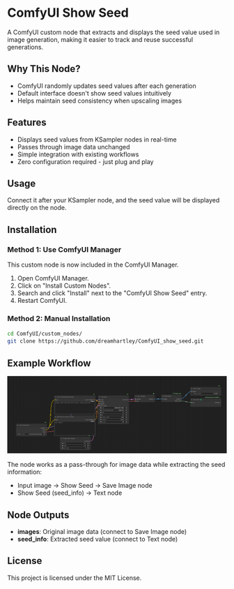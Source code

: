 # ComfyUI Show Seed

A ComfyUI custom node that extracts and displays the seed value used in image generation, making it easier to track and reuse successful generations.

## Why This Node?

-   ComfyUI randomly updates seed values after each generation
-   Default interface doesn't show seed values intuitively
-   Helps maintain seed consistency when upscaling images

## Features

-   Displays seed values from KSampler nodes in real-time
-   Passes through image data unchanged
-   Simple integration with existing workflows
-   Zero configuration required - just plug and play

## Usage

Connect it after your KSampler node, and the seed value will be displayed directly on the node.

## Installation

### Method 1: Use ComfyUI Manager

This custom node is now included in the ComfyUI Manager.

1. Open ComfyUI Manager.
2. Click on "Install Custom Nodes".
3. Search and click "Install" next to the "ComfyUI Show Seed" entry.
4. Restart ComfyUI.

### Method 2: Manual Installation

```bash
cd ComfyUI/custom_nodes/
git clone https://github.com/dreamhartley/ComfyUI_show_seed.git
```

## Example Workflow

![Example Workflow](example/workflow.png)

The node works as a pass-through for image data while extracting the seed information:

-   Input image → Show Seed → Save Image node
-   Show Seed (seed_info) → Text node

## Node Outputs

-   **images**: Original image data (connect to Save Image node)
-   **seed_info**: Extracted seed value (connect to Text node)

## License

This project is licensed under the MIT License.

